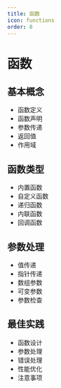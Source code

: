 ```yaml
---
title: 函数
icon: functions
order: 8
---
```


# 函数

## 基本概念
- 函数定义
- 函数声明
- 参数传递
- 返回值
- 作用域

## 函数类型
- 内置函数
- 自定义函数
- 递归函数
- 内联函数
- 回调函数

## 参数处理
- 值传递
- 指针传递
- 数组参数
- 可变参数
- 参数检查

## 最佳实践
- 函数设计
- 参数处理
- 错误处理
- 性能优化
- 注意事项
